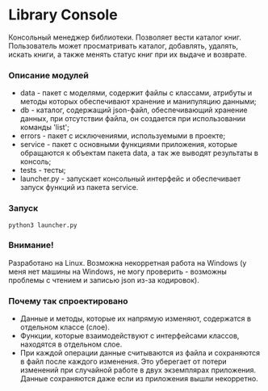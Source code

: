 # Library Console

Консольный менеджер библиотеки. Позволяет вести каталог книг. Пользователь может просматривать каталог, добавлять, удалять, искать книги, а также менять статус книг при их выдаче и возврате.

### Описание модулей
- data - пакет с моделями, содержит файлы с классами, атрибуты и методы которых обеспечивают хранение и манипуляцию данными;
- db - каталог, содержащий json-файл, обеспечивающий хранение данных, при отсутствии файла, он создается при использовании команды 'list';
- errors - пакет с исключениями, используемыми в проекте;
- service - пакет с основными функциями приложения, которые обращаются к объектам пакета data, а так же выводят результаты в консоль;
- tests - тесты;
- launcher.py - запускает консольный интерфейс и обеспечивает запуск функций из пакета service.


### Запуск
```
python3 launcher.py
```
### Внимание!
Разработано на Linux. Возможна некорретная работа на Windows (у меня нет машины на Windows, не могу проверить - возможны проблемы с чтением и записью json из-за кодировок).

### Почему так спроектировано
- Данные и методы, которые их напрямую изменяют, содержатся в отдельном классе (слое).
- Функции, которые взаимодействуют с интерфейсами классов, находятся в отдельном слое.
- При каждой операции данные считываются из файла и сохраняются в файл после каждого изменения. Это уберегает от потери изменений при случайной работе в двух экземплярах приложения. Данные сохраняются даже если из приложения вышли некорретно.
